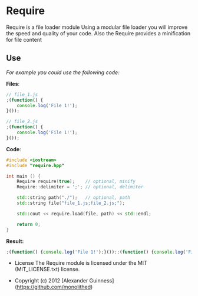 # Require

Require is a file loader module
Using a modular file loader you will improve the speed and quality of your code.
Also the Require provides a minification for file content

## Use
*For example you could use the following code:*

**Files**:

```javascript
// file_1.js
;(function() {
	console.log('File 1!');
}());
```

```javascript
// file_2.js
;(function() {
	console.log('File 1!');
}());
```

**Code**:

```c++
#include <iostream>
#include "require.hpp"

int main () {
	Require require(true);    // optional, minify
	Require::delimiter = ';'; // optional, delimiter

	std::string path("./");   // optional, path
	std::string file("file_1.js;file_2.js;");

	std::cout << require.load(file, path) << std::endl;

	return 0;
}
```

**Result:**

```javascript
;(function() {console.log('File 1!');}());;(function() {console.log('File 2!');}());
```

* License
    The Require module is licensed under the MIT (MIT_LICENSE.txt) license.

* Copyright (c) 2012 [Alexander Guinness] (https://github.com/monolithed)
